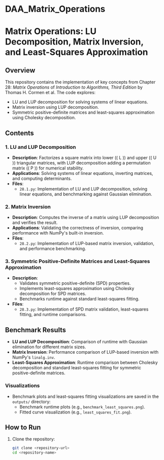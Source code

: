 # DAA_Matrix_Operations
# **Matrix Operations: LU Decomposition, Matrix Inversion, and Least-Squares Approximation**

## **Overview**
This repository contains the implementation of key concepts from Chapter 28: *Matrix Operations* of *Introduction to Algorithms, Third Edition* by Thomas H. Cormen et al. The code explores:
- LU and LUP decomposition for solving systems of linear equations.
- Matrix inversion using LUP decomposition.
- Symmetric positive-definite matrices and least-squares approximation using Cholesky decomposition.

## **Contents**
### **1. LU and LUP Decomposition**
- **Description**: Factorizes a square matrix into lower (\( L \)) and upper (\( U \)) triangular matrices, with LUP decomposition adding a permutation matrix (\( P \)) for numerical stability.
- **Applications**: Solving systems of linear equations, inverting matrices, and computing determinants.
- **Files**: 
  - `28.1.py`: Implementation of LU and LUP decomposition, solving linear equations, and benchmarking against Gaussian elimination.

### **2. Matrix Inversion**
- **Description**: Computes the inverse of a matrix using LUP decomposition and verifies the result.
- **Applications**: Validating the correctness of inversion, comparing performance with NumPy's built-in inversion.
- **Files**:
  - `28.2.py`: Implementation of LUP-based matrix inversion, validation, and performance benchmarking.

### **3. Symmetric Positive-Definite Matrices and Least-Squares Approximation**
- **Description**: 
  - Validates symmetric positive-definite (SPD) properties.
  - Implements least-squares approximation using Cholesky decomposition for SPD matrices.
  - Benchmarks runtime against standard least-squares fitting.
- **Files**:
  - `28.3.py`: Implementation of SPD matrix validation, least-squares fitting, and runtime comparisons.

## **Benchmark Results**
- **LU and LUP Decomposition**: Comparison of runtime with Gaussian elimination for different matrix sizes.
- **Matrix Inversion**: Performance comparison of LUP-based inversion with NumPy's `linalg.inv`.
- **Least-Squares Approximation**: Runtime comparison between Cholesky decomposition and standard least-squares fitting for symmetric positive-definite matrices.

### **Visualizations**
- Benchmark plots and least-squares fitting visualizations are saved in the `outputs/` directory:
  - Benchmark runtime plots (e.g., `benchmark_least_squares.png`).
  - Fitted curve visualization (e.g., `least_squares_fit.png`).

## **How to Run**
1. Clone the repository:
   ```bash
   git clone <repository-url>
   cd <repository-name>
